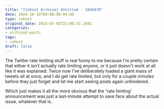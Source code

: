 ```yaml
---
title: "[Cohost Archive] Untitled - 1848470"
date: 2024-10-16T00:00:00-04:00
type: cohost
original_date: 2023-07-03T21:06:33.184Z
categories:
- archived-posts
tags:
- cohost
draft: false
---
```


The Twitter rate limiting stuff is real funny to me because I'm pretty certain that either it isn't actually rate limiting anyone, or it just doesn't work at all like it was explained. Twice now I've deliberately loaded a giant mass of tweets all at once, and I *do* get rate limited, but only for a couple minutes before they just forget and let me start seeing posts again unhindered.

Which just makes it all the more obvious that the 'rate limiting' announcement was just a last-minute attempt to save face about the actual issue, whatever that is.